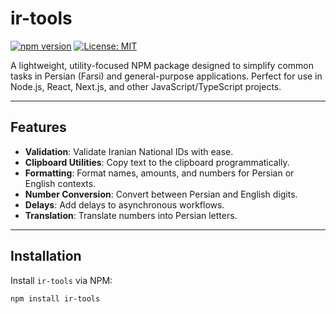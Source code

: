 # **ir-tools**

[![npm version](https://img.shields.io/npm/v/ir-tools.svg)](https://www.npmjs.com/package/ir-tools) [![License: MIT](https://img.shields.io/badge/License-MIT-green.svg)](https://opensource.org/licenses/MIT)

A lightweight, utility-focused NPM package designed to simplify common tasks in Persian (Farsi) and general-purpose applications. Perfect for use in Node.js, React, Next.js, and other JavaScript/TypeScript projects.

---

## **Features**
- **Validation**: Validate Iranian National IDs with ease.
- **Clipboard Utilities**: Copy text to the clipboard programmatically.
- **Formatting**: Format names, amounts, and numbers for Persian or English contexts.
- **Number Conversion**: Convert between Persian and English digits.
- **Delays**: Add delays to asynchronous workflows.
- **Translation**: Translate numbers into Persian letters.

---

## **Installation**

Install `ir-tools` via NPM:
```bash
npm install ir-tools
```